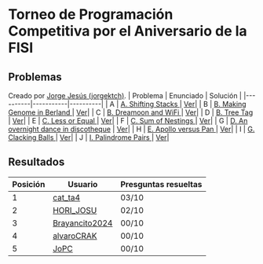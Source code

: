 # Torneo de Programación Competitiva por el Aniversario de la FISI
## Problemas
Creado por [Jorge Jesús (jorgektch)](https://codeforces.com/profile/JorgeKtch).
| Problema | Enunciado | Solución |
|----------|-----------|----------|
| A        | [A. Shifting Stacks                  ](https://codeforces.com/contest/1486/problem/A) | [Ver](https://github.com/cpcunmsm/team-2024/blob/main/FISI%20Aniversario/A.cpp)|
| B        | [B. Making Genome in Berland         ](https://codeforces.com/contest/638/problem/B)  | [Ver](https://github.com/cpcunmsm/team-2024/blob/main/FISI%20Aniversario/B.cpp)|
| C        | [B. Dreamoon and WiFi                ](https://codeforces.com/contest/476/problem/B)  | [Ver](https://github.com/cpcunmsm/team-2024/blob/main/FISI%20Aniversario/C.cpp)|
| D        | [B. Tree Tag                         ](https://codeforces.com/contest/1404/problem/B) | [Ver](https://github.com/cpcunmsm/team-2024/blob/main/FISI%20Aniversario/D.cpp)|
| E        | [C. Less or Equal                    ](https://codeforces.com/contest/977/problem/C)  | [Ver](https://github.com/cpcunmsm/team-2024/blob/main/FISI%20Aniversario/E.cpp)|
| F        | [C. Sum of Nestings                  ](https://codeforces.com/contest/847/problem/C)  | [Ver](https://github.com/cpcunmsm/team-2024/blob/main/FISI%20Aniversario/F.cpp)|
| G        | [D. An overnight dance in discotheque](https://codeforces.com/contest/814/problem/D)  | [Ver](https://github.com/cpcunmsm/team-2024/blob/main/FISI%20Aniversario/G.cpp)|
| H        | [E. Apollo versus Pan                ](https://codeforces.com/contest/1466/problem/E) | [Ver](https://github.com/cpcunmsm/team-2024/blob/main/FISI%20Aniversario/H.cpp)|
| I        | [G. Clacking Balls                   ](https://codeforces.com/contest/1951/problem/G) | [Ver](https://github.com/cpcunmsm/team-2024/blob/main/FISI%20Aniversario/I.cpp)|
| J        | [I. Palindrome Pairs                 ](https://codeforces.com/contest/1045/problem/I) | [Ver](https://github.com/cpcunmsm/team-2024/blob/main/FISI%20Aniversario/J.cpp)|
## Resultados
| Posición | Usuario  | Presguntas resueltas |
|----------|----------|----------------------|
| 1        | [cat_ta4       ](https://codeforces.com/profile/cat_ta4)        | 03/10 |
| 2        | [HORI_JOSU     ](https://codeforces.com/profile/HORI_JOSU)      | 02/10 |
| 3        | [Brayancito2024](https://codeforces.com/profile/Brayancito2024) | 00/10 |
| 4        | [alvaroCRAK    ](https://codeforces.com/profile/alvaroCRAK)     | 00/10 |
| 5        | [JoPC          ](https://codeforces.com/profile/JoPC)           | 00/10 |
